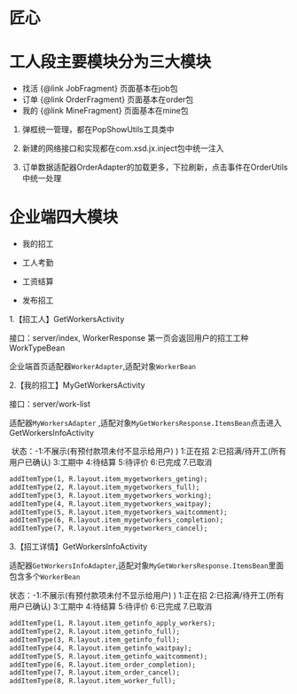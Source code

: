 
# 匠心

# 工人段主要模块分为三大模块

 - 找活 {@link JobFragment} 页面基本在job包
 - 订单 {@link OrderFragment} 页面基本在order包
 - 我的 {@link MineFragment} 页面基本在mine包

1. 弹框统一管理，都在PopShowUtils工具类中

2. 新建的网络接口和实现都在com.xsd.jx.inject包中统一注入

3. 订单数据适配器OrderAdapter的加载更多，下拉刷新，点击事件在OrderUtils中统一处理

  

# 企业端四大模块

- 我的招工

- 工人考勤

- 工资结算

- 发布招工

  

1.【招工人】GetWorkersActivity

接口：server/index,   WorkerResponse 第一页会返回用户的招工工种WorkTypeBean

企业端首页适配器`WorkerAdapter`,适配对象`WorkerBean`



2.【我的招工】MyGetWorkersActivity

接口：server/work-list

适配器`MyWorkersAdapter` ,适配对象`MyGetWorkersResponse.ItemsBean`点击进入GetWorkersInfoActivity

​    状态：-1:不展示(有预付款项未付不显示给用户) ) 1:正在招 2:已招满/待开工(所有用户已确认) 3:工期中 4:待结算 5:待评价 6:已完成 7.已取消

```xml
addItemType(1, R.layout.item_mygetworkers_geting);
addItemType(2, R.layout.item_mygetworkers_full);
addItemType(3, R.layout.item_mygetworkers_working);
addItemType(4, R.layout.item_mygetworkers_waitpay);
addItemType(5, R.layout.item_mygetworkers_waitcomment);
addItemType(6, R.layout.item_mygetworkers_completion);
addItemType(7, R.layout.item_mygetworkers_cancel);
```



3.【招工详情】GetWorkersInfoActivity

适配器`GetWorkersInfoAdapter`,适配对象`MyGetWorkersResponse.ItemsBean`里面包含多个`WorkerBean`

状态：-1:不展示(有预付款项未付不显示给用户) ) 1:正在招 2:已招满/待开工(所有用户已确认) 3:工期中 4:待结算 5:待评价 6:已完成 7.已取消

```xml
addItemType(1, R.layout.item_getinfo_apply_workers);
addItemType(2, R.layout.item_getinfo_full);
addItemType(3, R.layout.item_getinfo_full);
addItemType(4, R.layout.item_getinfo_waitpay);
addItemType(5, R.layout.item_getinfo_waitcomment);
addItemType(6, R.layout.item_order_completion);
addItemType(7, R.layout.item_order_cancel);
addItemType(8, R.layout.item_worker_full);
```



